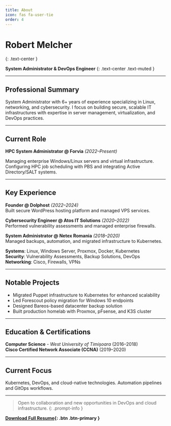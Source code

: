 ```yaml
---
title: About
icon: fas fa-user-tie
order: 4
---
```


# Robert Melcher
{: .text-center }

**System Administrator & DevOps Engineer**
{: .text-center .text-muted }

---

## Professional Summary

System Administrator with 6+ years of experience specializing in Linux, networking, and cybersecurity. I focus on building secure, scalable IT infrastructures with expertise in server management, virtualization, and DevOps practices.

---

## Current Role

**HPC System Administrator @ Forvia** *(2022–Present)*

Managing enterprise Windows/Linux servers and virtual infrastructure. Configuring HPC job scheduling with PBS and integrating Active Directory/SALT systems.

---

## Key Experience


**Founder @ Dolphost** *(2022–2024)*  
Built secure WordPress hosting platform and managed VPS services.

**Cybersecurity Engineer @ Atos IT Solutions** *(2020–2022)*  
Performed vulnerability assessments and managed enterprise firewalls.

**System Administrator @ Netex Romania** *(2018–2020)*  
Managed backups, automation, and migrated infrastructure to Kubernetes.



**Systems**: Linux, Windows Server, Proxmox, Docker, Kubernetes  
**Security**: Vulnerability Assessments, Backup Solutions, DevOps  
**Networking**: Cisco, Firewalls, VPNs




---

## Notable Projects

- Migrated Puppet infrastructure to Kubernetes for enhanced scalability
- Led Forescout policy migration for Windows 10 endpoints  
- Designed Bareos-based datacenter backup solution
- Built production homelab with Proxmox, pFsense, and K3S cluster

---

## Education & Certifications

**Computer Science** - *West University of Timișoara* (2016–2018)  
**Cisco Certified Network Associate (CCNA)** (2019–2020)

---

## Current Focus

Kubernetes, DevOps, and cloud-native technologies. Automation pipelines and GitOps workflows.

---

> Open to collaboration and new opportunities in DevOps and cloud infrastructure.
{: .prompt-info }

**[Download Full Resume](https://merox.dev/robert-melcher-cv.pdf){: .btn .btn-primary }**